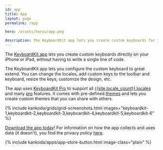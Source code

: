 ```yaml
---
id: app
title: App
layout: page
permalink: /app

hero: /assets/heros/app.png

description: The KeyboardKit app lets you create custom keyboards for iOS and iPadOS. It supports a bunch of features and lets you create completely custom themes.
---
```


The [KeyboardKit app]({{site.appstore_url}}) lets you create custom keyboards directly on your iPhone or iPad, without having to write a single line of code.

The KeyboardKit app lets you configure the custom keyboard to great extend. You can change the locales, add custom keys to the toolbar and keyboard, resize the keys, customize the design, etc.

The app uses [KeyboardKit Pro](/pro) to support all [{{site.locale_count}} locales](/features/locales) and many [pro](/pro) features. It comes with pre-defined [themes](/pro/themes) and lets you create custom themes that you can share with others.

{% include kankoda/grids/grid-screenshots.html images="keyboardkit-1,keyboardkit-2,keyboardkit-3,keyboardkit-4,keyboardkit-5,keyboardkit-6" %}

[Download the app today]({{site.appstore_url}})! For information on how the app collects and uses data (it doesn't), you find the privacy policy [here](/app/privacy-policy).

{% include kankoda/apps/app-store-button.html image-class="plain" %}